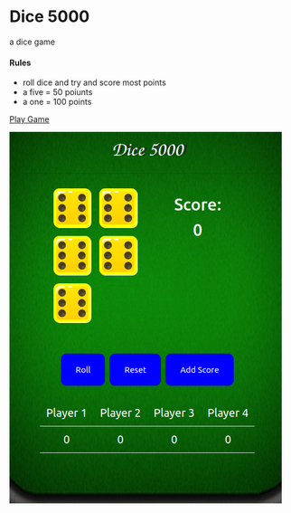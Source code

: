 # Dice 5000

a dice game

#### Rules 
- roll dice and try and score most points
- a five = 50 poiunts
- a one = 100 points

[Play Game](https://chadless1.github.io/dice_5000/)

![Screenshot!](screenshot.png)
